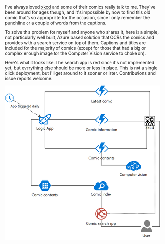 I've always loved [xkcd](https://xkcd.com) and some of their comics really talk to me. They've been around for ages though,
and it's impossible by now to find this old comic that's so appropriate for the occasion, since I only remember the punchline
or a couple of words from the captions.

To solve this problem for myself and anyone who shares it, here is a simple, not particularly well built, Azure based solution
that OCRs the comics and provides with a search service on top of them. Captions and titles are included for the majority of
comics (except for those that had a big or complex enough image for the Computer Vision service to choke on).

Here's what it looks like. The search app is red since it's not implemented yet, but everything else should be more or less in
place. This is not a single click deployment, but I'll get around to it sooner or later. Contributions and issue reports welcome.

![Solution architecture](https://github.com/CodeRunRepeat/XkcdSearch/blob/master/docs/Architecture.png)
